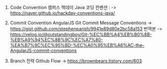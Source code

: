 1. Code Convention 
캠퍼스 핵데이 Java 코딩 컨벤션 : 
 -> https://naver.github.io/hackday-conventions-java/
 
2. Commit Convention
AngularJS Git Commit Message Conventions
 -> https://gist.github.com/stephenparish/9941e89d80e2bc58a153
번역본 
 -> https://velog.io/@outstandingboy/Git-%EC%BB%A4%EB%B0%8B-%EB%A9%94%EC%8B%9C%EC%A7%80-%EA%B7%9C%EC%95%BD-%EC%A0%95%EB%A6%AC-the-AngularJS-commit-conventions
 
3. Branch 전략 
Github Flow
 -> https://brownbears.tistory.com/603

